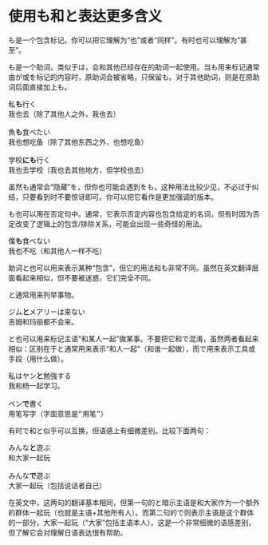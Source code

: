 # 使用も和と表达更多含义

も是一个包含标记。你可以把它理解为“也”或者“同样”。有时也可以理解为“甚至”。

も是一个助词，类似于は，会和其他已经存在的助词一起使用。当も用来标记通常由が或を标记的内容时，原助词会被省略，只保留も。对于其他助词，则是在原助词后面直接加上も。

<pre>
私<b>も</b>行く
我也去（除了其他人之外，我也去）

魚<b>も</b>食べたい
我也想吃鱼（除了其他东西之外，也想吃鱼）

学校<b>にも</b>行く
我也去学校（我也去其他地方，但学校也去）
</pre>

<div class="warning">
虽然も通常会“隐藏”を，但你也可能会遇到をも。这种用法比较少见，不必过于纠结，只要看到时不要惊讶即可。你可以把它看作是更加强调的版本。
</div>

も也可以用在否定句中。通常，它表示否定内容也包含给定的名词，但有时因为否定改变了逻辑上的包含/排除关系，可能会出现一些奇怪的用法。

<pre>
僕<b>も</b>食べない
我也不吃（和其他人一样不吃）
</pre>

助词と也可以用来表示某种“包含”，但它的用法和も非常不同。虽然在英文翻译层面看起来相似，但不要被迷惑，它们完全不同。

と通常用来列举事物。

<pre>
ジム<b>と</b>メアリーは来ない
吉姆和玛丽都不会来。
</pre>

と也可以用来标记主语“和某人一起”做某事。不要把它和で混淆，虽然两者看起来相似：区别在于と通常用来表示“和人一起”（和谁一起做），而で用来表示工具或手段（用什么做）。

<pre>
私はヤン<b>と</b>勉強する
我和杨一起学习。

ペン<b>で</b>書く
用笔写字（字面意思是“用笔”）
</pre>

有时で和と似乎可以互换，但语感上有细微差别。比较下面两句：

<pre>
みんな<b>と</b>遊ぶ
和大家一起玩

みんな<b>で</b>遊ぶ
大家一起玩（包括说话者自己）
</pre>

在英文中，这两句的翻译基本相同，但第一句的と暗示主语是和大家作为一个额外的群体一起玩（也就是主语+其他所有人）。而第二句的で则表示主语是这个群体的一部分，大家一起玩（“大家”包括主语本人）。这是一个非常细微的语感差别，但了解它会对理解日语表达很有帮助。